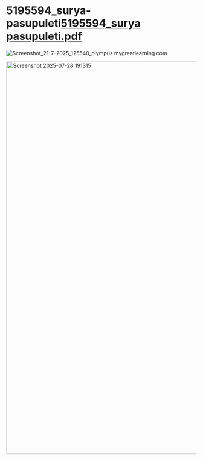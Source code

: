 # 5195594_surya-pasupuleti[5195594_surya pasupuleti.pdf](https://github.com/user-attachments/files/21470663/5195594_surya.pasupuleti.pdf)
![Screenshot_21-7-2025_125540_olympus mygreatlearning com](https://github.com/user-attachments/assets/186bc5e3-7b2a-4460-8840-45cd00e42b3e)

<img width="1495" height="1036" alt="Screenshot 2025-07-28 191315" src="https://github.com/user-attachments/assets/95b487ce-60b2-41d1-989a-7be0ca67b290" />
